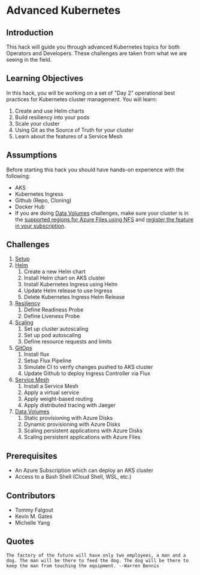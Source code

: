 # Advanced Kubernetes

## Introduction

This hack will guide you through advanced Kubernetes topics for both Operators and Developers.  These challenges are taken from what we are seeing in the field.

## Learning Objectives

In this hack, you will be working on a set of "Day 2" operational best practices for Kubernetes cluster management.  You will learn:

1. Create and use Helm charts
1. Build resiliency into your pods
1. Scale your cluster
1. Using Git as the Source of Truth for your cluster
1. Learn about the features of a Service Mesh

## Assumptions

Before starting this hack you should have hands-on experience with the following:

- AKS
- Kubernetes Ingress
- Github (Repo, Cloning)
- Docker Hub
- If you are doing [Data Volumes](Coach/Solutions/07-data-volumes.md) challenges, make sure your cluster is in the [supported regions for Azure Files using NFS](https://docs.microsoft.com/en-us/azure/storage/files/storage-files-compare-protocols#regional-availability) and [register the feature in your subscription](https://github.com/kubernetes-sigs/azurefile-csi-driver/tree/master/deploy/example/nfs).

## Challenges

1. [Setup](./Student/01-setup.md)
1. [Helm](./Student/02-helm.md)
   1. Create a new Helm chart
   1. Install Helm chart on AKS cluster
   1. Install Kubernetes Ingress using Helm
   1. Update Helm release to use Ingress
   1. Delete Kubernetes Ingress Helm Release
1. [Resiliency](./Student/03-resiliency.md)
   1. Define Readiness Probe
   1. Define Liveness Probe
1. [Scaling](./Student/04-scaling.md)
   1. Set up cluster autoscaling
   1. Set up pod autoscaling
   1. Define resource requests and limits
1. [GitOps](./Student/05-gitops.md)
   1. Install flux
   1. Setup Flux Pipeline
   1. Simulate CI to verify changes pushed to AKS cluster 
   1. Update Github to deploy Ingress Controller via Flux
1. [Service Mesh](./Student/06-service-mesh.md)
   1. Install a Service Mesh
   1. Apply a virtual service
   1. Apply weight-based routing
   1. Apply distributed tracing with Jaeger
1. [Data Volumes](./Student/07-data-volumes.md)
   1. Static provisioning with Azure Disks
   1. Dynamic provisioning with Azure Disks
   1. Scaling persistent applications with Azure Disks
   1. Scaling persistent applications with Azure Files

## Prerequisites

- An Azure Subscription which can deploy an AKS cluster
- Access to a Bash Shell (Cloud Shell, WSL, etc.)

## Contributors

- Tommy Falgout
- Kevin M. Gates
- Michelle Yang

## Quotes

`The factory of the future will have only two employees, a man and a dog. The man will be there to feed the dog. The dog will be there to keep the man from touching the equipment. --Warren Bennis`
